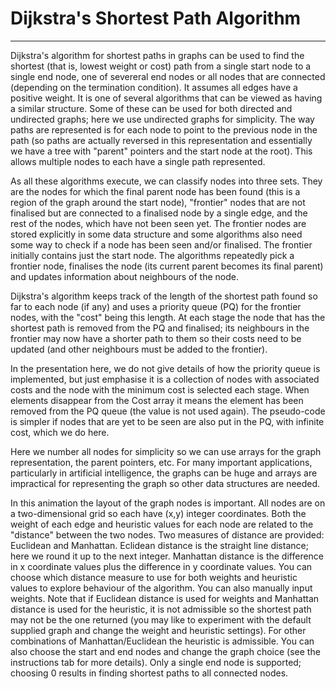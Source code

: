 # Dijkstra's Shortest Path Algorithm
---

Dijkstra's algorithm for shortest paths in graphs can be used to find
the shortest (that is, lowest weight or cost) path from a single start
node to a single end node, one of severeral end nodes or all nodes that
are connected (depending on the termination condition). It assumes all
edges have a positive weight.
It
is one of several algorithms that can be viewed as having a similar
structure. Some of these can be used for both directed and undirected
graphs; here we use undirected graphs for simplicity.  The way paths are
represented is for each node to point to the previous node in the path
(so paths are actually reversed in this representation and essentially we
have a tree with "parent" pointers and the start node at the root). This
allows multiple nodes to each have a single path represented.

As all these algorithms execute, we can classify nodes into three sets.
They are the nodes for which the final parent node has been found (this
is a region of the graph around the start node), "frontier" nodes that
are not finalised but are connected to a finalised node by a single edge,
and the rest of the nodes, which have not been seen yet. The frontier
nodes are stored explicitly in some data structure and some algorithms
also need some way to check if a node has been seen and/or finalised.  The
frontier initially contains just the start node. The algorithms repeatedly
pick a frontier node, finalises the node (its current parent becomes
its final parent) and updates information about neighbours of the node.

Dijkstra's algorithm keeps track of the length of the shortest path
found so far to each node (if any) and uses a priority queue (PQ) for
the frontier nodes, with the "cost" being this length. At each stage the
node that has the shortest path is removed from the PQ and finalised;
its neighbours in the frontier may now have a shorter path to them so
their costs need to be updated (and other neighbours must be added to
the frontier).

In the presentation here, we do not give details of how the priority
queue is implemented, but just emphasise it is a collection of nodes
with associated costs and the node with the minimum cost is selected each
stage. When elements disappear from the Cost array it means the element
has been removed from the PQ queue (the value is not used again).
The pseudo-code is simpler if nodes that are yet to be seen are also
put in the PQ, with infinite cost, which we do here.

Here we number all nodes for simplicity so we can use arrays for the
graph representation, the parent pointers, etc.  For many important
applications, particularly in artificial intelligence, the graphs can
be huge and arrays are impractical for representing the graph so other
data structures are needed.

In this animation the layout of the graph nodes is important. All nodes
are on a two-dimensional grid so each have (x,y) integer coordinates.
Both the weight of each edge and heuristic values for each node are
related to the "distance" between the two nodes.  Two measures of
distance are provided: Euclidean and Manhattan.  Eclidean distance is
the straight line distance; here we round it up to the next integer.
Manhattan distance is the difference in x coordinate values plus the
difference in y coordinate values.  You can choose which distance measure
to use for both weights and heuristic values to explore behaviour of the
algorithm. You can also manually input weights. Note that if Euclidean
distance is used for weights and Manhattan distance is used for the
heuristic, it is not admissible so the shortest path may not be the one
returned (you may like to experiment with the default supplied graph
and change the weight and heuristic settings). For other combinations of
Manhattan/Euclidean the heuristic is admissible.  You can also choose the
start and end nodes and change the graph choice (see the instructions
tab for more details). Only a single end node is supported; choosing 0
results in finding shortest paths to all connected nodes.

